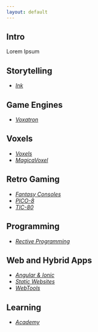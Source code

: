 ```yaml
---
layout: default
---
```


## Intro

Lorem Ipsum

## Storytelling

* _[Ink](./pages/storytelling_ink.html)_

## Game Engines

* _[Voxatron](./pages/gameengines_voxatron.html)_

## Voxels

* _[Voxels](./pages/voxels_voxels.html)_
* _[MagicaVoxel](./pages/voxels_magicavoxel.html)_

## Retro Gaming

* _[Fantasy Consoles](./pages/retrogaming_fantasy-consoles.html)_
* _[PICO-8](./pages/retrogaming_pico-8.html)_
* _[TIC-80](./pages/retrogaming_tic-80.html)_

## Programming

* _[Rective Programming](./pages/programming_reactive-programming.html)_

## Web and Hybrid Apps

* _[Angular & Ionic](./pages/webdev_angular.html)_
* _[Static Websites](./pages/webdev_static-websites.html)_
* _[WebTools](./pages/webdev_webtools.html)_

## Learning

* _[Academy](./pages/learning_academy.html)_
